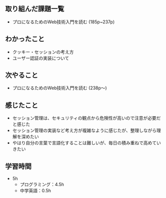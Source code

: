 ## 取り組んだ課題一覧
- プロになるためのWeb技術入門を読む (185p~237p)
## わかったこと
- クッキー・セッションの考え方
- ユーザー認証の実装について
## 次やること
- プロになるためのWeb技術入門を読む (238p〜)
## 感じたこと
- セッション管理は、セキュリティの観点から危険性が高いので注意が必要だと感じた
- セッション管理の実装など考え方が複雑なように感じたが、整理しながら理解を深めたい
- やはり自分の言葉で言語化することは難しいが、毎日の積み重ねで高めていきたい
## 学習時間
- 5h
  - プログラミング：4.5h
  - 中学英語：0.5h